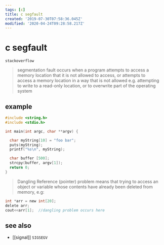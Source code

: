 ```yaml
---
tags: [c]
title: c segfault
created: '2019-07-30T07:58:36.045Z'
modified: '2020-04-24T09:28:58.217Z'
---
```


# c segfault

`stackoverflow`
> segmentation fault occurs when a program attempts to access a memory location that it is not allowed to access, 
> or attempts to access a memory location in a way that is not allowed 
> e.g. attempting to write to a read-only location, or to overwrite part of the operating system

## example
```c
#include <string.h>
#include <stdio.h>

int main(int argc, char **argv) {

  char myString[10] = "foo bar";
  puts(myString);
  printf("%s\n", myString);

  char buffer [500];
  strcpy(buffer, argv[1]);
  return 0;
}
```

> Dangling Reference (pointer) problem means that trying to access an object or variable whose contents have already been deleted from memory, e.g:
```c
int *arr = new int[20];
delete arr;
cout<<arr[1];  //dangling problem occurs here
```

## see also
- [[signal]] `SIGSEGV`
